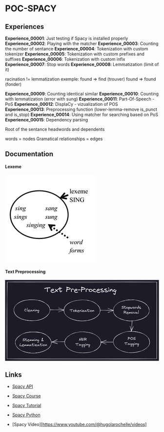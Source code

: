 # POC-SPACY

## Experiences

**Experience_00001**: Just testing if Spacy is installed properly
**Experience_00002**: Playing with the matcher
**Experience_00003**: Counting the number of sentance
**Experience_00004**: Tokenization with custom tokenizer
**Experience_00005**: Tokenization with custom prefixes and suffixes
**Experience_00006**: Tokenization with custom infix
**Experience_00007**: Stop words
**Experience_00008**: Lemmatization (limit of it)

racination != lemmatization
exemple:
found => find (trouver)
found => found (fonder)

**Experience_00009**: Counting identical similar
**Experience_00010**: Counting with lemmatization (error with sung)
**Experience_00011**: Part-Of-Speech - PoS
**Experience_00012**: DisplaCy - vizualization of POS
**Experience_00013**: Preprocessing function (lower-lemma-remove is_punct and is_stop)
**Experience_00014**: Using matcher for searching based on PoS
**Experience_00015**: Dependency parsing

Root of the sentance
headwords and dependents

words = nodes
Gramatical relationships = edges



## Documentation

#### Lexeme

![1](./documentation/images/1.png)

#### Text Preprocessing

![2](./documentation/images/2.png)

## Links

- [Spacy API](https://spacy.io/api/tokenizer)
- [Spacy Course](https://github.com/explosion/spacy-course/blob/master/chapters/en/slides/chapter2_01_data-structures-1.md)
- [Spacy Tutorial](https://www.tutorialspoint.com/spacy/spacy_util_compile_prefix_regex.htm)
- [Spacy Python](https://realpython.com/natural-language-processing-spacy-python/)

- [Spacy Video][https://www.youtube.com/@hugolarochelle/videos]